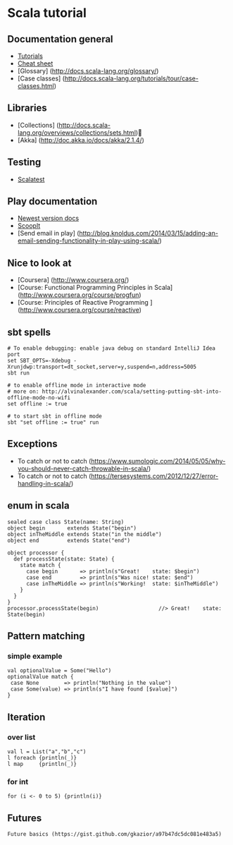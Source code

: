 # Scala tutorial

## Documentation general

* [Tutorials](http://docs.scala-lang.org/tutorials/)
* [Cheat sheet](http://docs.scala-lang.org/cheatsheets/)
* [Glossary] (http://docs.scala-lang.org/glossary/)
* [Case classes] (http://docs.scala-lang.org/tutorials/tour/case-classes.html)

## Libraries

* [Collections] (http://docs.scala-lang.org/overviews/collections/sets.html)
* [Akka]        (http://doc.akka.io/docs/akka/2.1.4/)

## Testing

* [Scalatest](http://www.scalatest.org/)

## Play documentation

*  [Newest version docs](http://www.playframework.com/documentation)
*  [ScoopIt](http://www.scoop.it/t/playframework)
*  [Send email in play] (http://blog.knoldus.com/2014/03/15/adding-an-email-sending-functionality-in-play-using-scala/)

## Nice to look at

* [Coursera] (http://www.coursera.org/)
 * [Course: Functional Programming Principles in Scala] (http://www.coursera.org/course/progfun)
 * [Course: Principles of Reactive Programming ]        (http://www.coursera.org/course/reactive)

## sbt spells

    # To enable debugging: enable java debug on standard IntelliJ Idea port
    set SBT_OPTS=-Xdebug -Xrunjdwp:transport=dt_socket,server=y,suspend=n,address=5005
    sbt run

    # to enable offline mode in interactive mode
    # more on: http://alvinalexander.com/scala/setting-putting-sbt-into-offline-mode-no-wifi
    set offline := true

    # to start sbt in offline mode
    sbt "set offline := true" run

## Exceptions

  * To catch or not to catch (https://www.sumologic.com/2014/05/05/why-you-should-never-catch-throwable-in-scala/)
  * To catch or not to catch (https://tersesystems.com/2012/12/27/error-handling-in-scala/)

## enum in scala

    sealed case class State(name: String)
    object begin       extends State("begin")
    object inTheMiddle extends State("in the middle")
    object end         extends State("end")

    object processor {
      def processState(state: State) {
        state match {
          case begin       => println(s"Great!    state: $begin")
          case end         => println(s"Was nice! state: $end")
          case inTheMiddle => println(s"Working!  state: $inTheMiddle")
        }
      }
    }
    processor.processState(begin)                   //> Great!    state: State(begin)




## Pattern matching

### simple example


    val optionalValue = Some("Hello")
    optionalValue match {
     case None        => println("Nothing in the value")
     case Some(value) => println(s"I have found [$value]")
    }

## Iteration

### over list

    val l = List("a","b","c")
    l foreach {println(_)}
    l map     {println(_)}

### for int
    for (i <- 0 to 5) {println(i)}


## Futures

    Future basics (https://gist.github.com/gkazior/a97b47dc5dc081e483a5)



